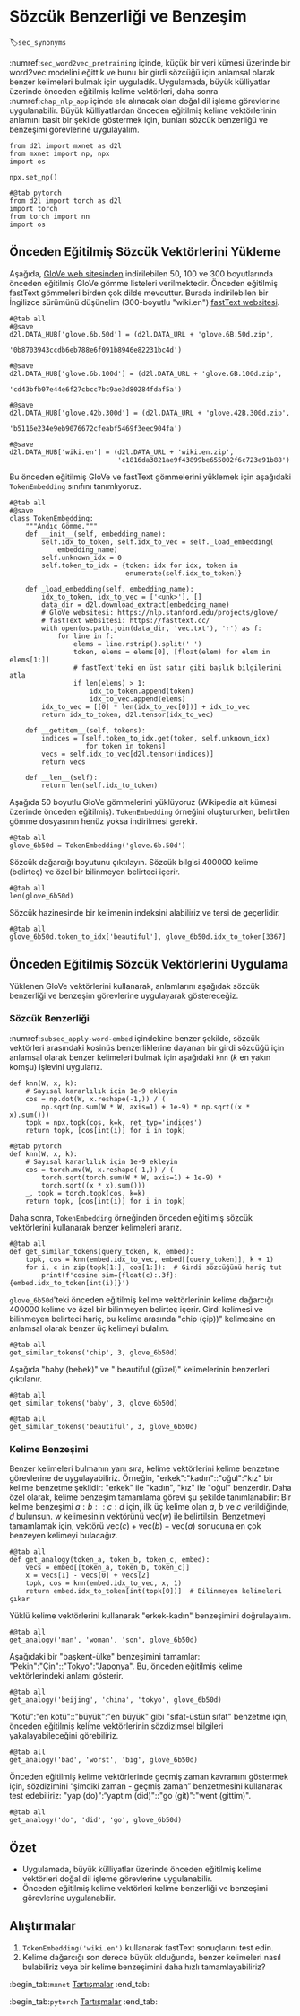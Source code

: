 # Sözcük Benzerliği ve Benzeşim
:label:`sec_synonyms`

:numref:`sec_word2vec_pretraining` içinde, küçük bir veri kümesi üzerinde bir word2vec modelini eğittik ve bunu bir girdi sözcüğü için anlamsal olarak benzer kelimeleri bulmak için uyguladık. Uygulamada, büyük külliyatlar üzerinde önceden eğitilmiş kelime vektörleri, daha sonra :numref:`chap_nlp_app` içinde ele alınacak olan doğal dil işleme görevlerine uygulanabilir. Büyük külliyatlardan önceden eğitilmiş kelime vektörlerinin anlamını basit bir şekilde göstermek için, bunları sözcük benzerliğü ve benzeşimi görevlerine uygulayalım.

```{.python .input}
from d2l import mxnet as d2l
from mxnet import np, npx
import os

npx.set_np()
```

```{.python .input}
#@tab pytorch
from d2l import torch as d2l
import torch
from torch import nn
import os
```

## Önceden Eğitilmiş Sözcük Vektörlerini Yükleme

Aşağıda, [GloVe web sitesinden](https://nlp.stanford.edu/projects/glove/) indirilebilen 50, 100 ve 300 boyutlarında önceden eğitilmiş GloVe gömme listeleri verilmektedir. Önceden eğitilmiş fastText gömmeleri birden çok dilde mevcuttur. Burada indirilebilen bir İngilizce sürümünü düşünelim (300-boyutlu "wiki.en") [fastText websitesi](https://fasttext.cc/).

```{.python .input}
#@tab all
#@save
d2l.DATA_HUB['glove.6b.50d'] = (d2l.DATA_URL + 'glove.6B.50d.zip',
                                '0b8703943ccdb6eb788e6f091b8946e82231bc4d')

#@save
d2l.DATA_HUB['glove.6b.100d'] = (d2l.DATA_URL + 'glove.6B.100d.zip',
                                 'cd43bfb07e44e6f27cbcc7bc9ae3d80284fdaf5a')

#@save
d2l.DATA_HUB['glove.42b.300d'] = (d2l.DATA_URL + 'glove.42B.300d.zip',
                                  'b5116e234e9eb9076672cfeabf5469f3eec904fa')

#@save
d2l.DATA_HUB['wiki.en'] = (d2l.DATA_URL + 'wiki.en.zip',
                           'c1816da3821ae9f43899be655002f6c723e91b88')
```

Bu önceden eğitilmiş GloVe ve fastText gömmelerini yüklemek için aşağıdaki `TokenEmbedding` sınıfını tanımlıyoruz.

```{.python .input}
#@tab all
#@save
class TokenEmbedding:
    """Andıç Gömme."""
    def __init__(self, embedding_name):
        self.idx_to_token, self.idx_to_vec = self._load_embedding(
            embedding_name)
        self.unknown_idx = 0
        self.token_to_idx = {token: idx for idx, token in
                             enumerate(self.idx_to_token)}

    def _load_embedding(self, embedding_name):
        idx_to_token, idx_to_vec = ['<unk>'], []
        data_dir = d2l.download_extract(embedding_name)
        # GloVe websitesi: https://nlp.stanford.edu/projects/glove/
        # fastText websitesi: https://fasttext.cc/
        with open(os.path.join(data_dir, 'vec.txt'), 'r') as f:
            for line in f:
                elems = line.rstrip().split(' ')
                token, elems = elems[0], [float(elem) for elem in elems[1:]]
                # fastText'teki en üst satır gibi başlık bilgilerini atla
                if len(elems) > 1:
                    idx_to_token.append(token)
                    idx_to_vec.append(elems)
        idx_to_vec = [[0] * len(idx_to_vec[0])] + idx_to_vec
        return idx_to_token, d2l.tensor(idx_to_vec)

    def __getitem__(self, tokens):
        indices = [self.token_to_idx.get(token, self.unknown_idx)
                   for token in tokens]
        vecs = self.idx_to_vec[d2l.tensor(indices)]
        return vecs

    def __len__(self):
        return len(self.idx_to_token)
```

Aşağıda 50 boyutlu GloVe gömmelerini yüklüyoruz (Wikipedia alt kümesi üzerinde önceden eğitilmiş). `TokenEmbedding` örneğini oluştururken, belirtilen gömme dosyasının henüz yoksa indirilmesi gerekir.

```{.python .input}
#@tab all
glove_6b50d = TokenEmbedding('glove.6b.50d')
```

Sözcük dağarcığı boyutunu çıktılayın. Sözcük bilgisi 400000 kelime (belirteç) ve özel bir bilinmeyen belirteci içerir.

```{.python .input}
#@tab all
len(glove_6b50d)
```

Sözcük hazinesinde bir kelimenin indeksini alabiliriz ve tersi de geçerlidir.

```{.python .input}
#@tab all
glove_6b50d.token_to_idx['beautiful'], glove_6b50d.idx_to_token[3367]
```

## Önceden Eğitilmiş Sözcük Vektörlerini Uygulama

Yüklenen GloVe vektörlerini kullanarak, anlamlarını aşağıdak sözcük benzerliği ve benzeşim görevlerine uygulayarak göstereceğiz. 

### Sözcük Benzerliği

:numref:`subsec_apply-word-embed` içindekine benzer şekilde, sözcük vektörleri arasındaki kosinüs benzerliklerine dayanan bir girdi sözcüğü için anlamsal olarak benzer kelimeleri bulmak için aşağıdaki `knn` ($k$ en yakın komşu) işlevini uygularız.

```{.python .input}
def knn(W, x, k):
    # Sayısal kararlılık için 1e-9 ekleyin
    cos = np.dot(W, x.reshape(-1,)) / (
        np.sqrt(np.sum(W * W, axis=1) + 1e-9) * np.sqrt((x * x).sum()))
    topk = npx.topk(cos, k=k, ret_typ='indices')
    return topk, [cos[int(i)] for i in topk]
```

```{.python .input}
#@tab pytorch
def knn(W, x, k):
    # Sayısal kararlılık için 1e-9 ekleyin
    cos = torch.mv(W, x.reshape(-1,)) / (
        torch.sqrt(torch.sum(W * W, axis=1) + 1e-9) *
        torch.sqrt((x * x).sum()))
    _, topk = torch.topk(cos, k=k)
    return topk, [cos[int(i)] for i in topk]
```

Daha sonra, `TokenEmbedding` örneğinden önceden eğitilmiş sözcük vektörlerini kullanarak benzer kelimeleri ararız.

```{.python .input}
#@tab all
def get_similar_tokens(query_token, k, embed):
    topk, cos = knn(embed.idx_to_vec, embed[[query_token]], k + 1)
    for i, c in zip(topk[1:], cos[1:]):  # Girdi sözcüğünü hariç tut
        print(f'cosine sim={float(c):.3f}: {embed.idx_to_token[int(i)]}')
```

`glove_6b50d`'teki önceden eğitilmiş kelime vektörlerinin kelime dağarcığı 400000 kelime ve özel bir bilinmeyen belirteç içerir. Girdi kelimesi ve bilinmeyen belirteci hariç, bu kelime arasında "chip (çip))" kelimesine en anlamsal olarak benzer üç kelimeyi bulalım.

```{.python .input}
#@tab all
get_similar_tokens('chip', 3, glove_6b50d)
```

Aşağıda "baby (bebek)" ve " beautiful (güzel)" kelimelerinin benzerleri çıktılanır.

```{.python .input}
#@tab all
get_similar_tokens('baby', 3, glove_6b50d)
```

```{.python .input}
#@tab all
get_similar_tokens('beautiful', 3, glove_6b50d)
```

### Kelime Benzeşimi

Benzer kelimeleri bulmanın yanı sıra, kelime vektörlerini kelime benzetme görevlerine de uygulayabiliriz. Örneğin, "erkek":"kadın"::"oğul":"kız" bir kelime benzetme şeklidir: "erkek" ile "kadın", "kız" ile "oğul" benzerdir. Daha özel olarak, kelime benzeşim tamamlama görevi şu şekilde tanımlanabilir: Bir kelime benzeşimi $a : b :: c : d$ için, ilk üç kelime olan $a$, $b$ ve $c$ verildiğinde, $d$ bulunsun. $w$ kelimesinin vektörünü $\text{vec}(w)$ ile belirtilsin. Benzetmeyi tamamlamak için, vektörü $\text{vec}(c)+\text{vec}(b)-\text{vec}(a)$ sonucuna en çok benzeyen kelimeyi bulacağız.

```{.python .input}
#@tab all
def get_analogy(token_a, token_b, token_c, embed):
    vecs = embed[[token_a, token_b, token_c]]
    x = vecs[1] - vecs[0] + vecs[2]
    topk, cos = knn(embed.idx_to_vec, x, 1)
    return embed.idx_to_token[int(topk[0])]  # Bilinmeyen kelimeleri çıkar
```

Yüklü kelime vektörlerini kullanarak "erkek-kadın" benzeşimini doğrulayalım.

```{.python .input}
#@tab all
get_analogy('man', 'woman', 'son', glove_6b50d)
```

Aşağıdaki bir "başkent-ülke" benzeşimini tamamlar: "Pekin":"Çin"::"Tokyo":"Japonya". Bu, önceden eğitilmiş kelime vektörlerindeki anlamı gösterir.

```{.python .input}
#@tab all
get_analogy('beijing', 'china', 'tokyo', glove_6b50d)
```

"Kötü":"en kötü"::"büyük":"en büyük" gibi "sıfat-üstün sıfat" benzetme için, önceden eğitilmiş kelime vektörlerinin sözdizimsel bilgileri yakalayabileceğini görebiliriz.

```{.python .input}
#@tab all
get_analogy('bad', 'worst', 'big', glove_6b50d)
```

Önceden eğitilmiş kelime vektörlerinde geçmiş zaman kavramını göstermek için, sözdizimini “şimdiki zaman - geçmiş zaman” benzetmesini kullanarak test edebiliriz: "yap (do)":“yaptım (did)"::"go (git)":"went (gittim)".

```{.python .input}
#@tab all
get_analogy('do', 'did', 'go', glove_6b50d)
```

## Özet

* Uygulamada, büyük külliyatlar üzerinde önceden eğitilmiş kelime vektörleri doğal dil işleme görevlerine uygulanabilir.
* Önceden eğitilmiş kelime vektörleri kelime benzerliği ve benzeşimi görevlerine uygulanabilir.

## Alıştırmalar

1. `TokenEmbedding('wiki.en')` kullanarak fastText sonuçlarını test edin.
1. Kelime dağarcığı son derece büyük olduğunda, benzer kelimeleri nasıl bulabiliriz veya bir kelime benzeşimini daha hızlı tamamlayabiliriz?

:begin_tab:`mxnet`
[Tartışmalar](https://discuss.d2l.ai/t/387)
:end_tab:

:begin_tab:`pytorch`
[Tartışmalar](https://discuss.d2l.ai/t/1336)
:end_tab:
